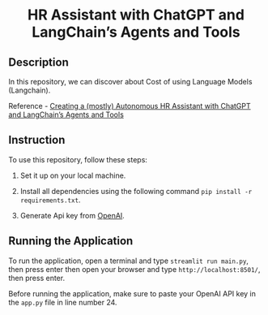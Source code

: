<h1 align="center">
    <b>HR Assistant with ChatGPT and LangChain’s Agents and Tools</b> 
<br>
</h1>

## Description
In this repository, we can discover about Cost of using Language Models (Langchain).
<br>

Reference - <a href='https://pub.towardsai.net/creating-a-mostly-autonomous-hr-assistant-with-chatgpt-and-langchains-agents-and-tools-1cdda0aa70ef'>Creating a (mostly) Autonomous HR Assistant with ChatGPT and LangChain’s Agents and Tools</a>

## Instruction
To use this repository, follow these steps:

1. Set it up on your local machine.

2. Install all dependencies using the following command ```pip install -r requirements.txt```.

3. Generate Api key from <a href='https://platform.openai.com/account/api-keys'>OpenAI</a>. 


 
## Running the Application
To run the application, open a terminal and type ```streamlit run main.py```, then press enter then open your browser and type ```http://localhost:8501/```, then press enter.

Before running the application, make sure to paste your OpenAI API key in the ```app.py``` file in line number 24.

